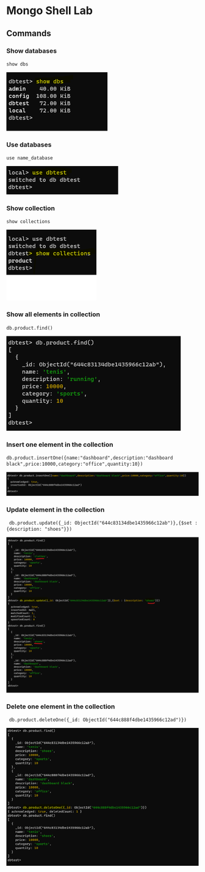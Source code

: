 # Mongo Shell Lab


## Commands

### Show databases
```
show dbs
```
<img src="/clase4/mongodb/assets/show_databses.png"/>


### Use databases
```
use name_database
```
<img src="/clase4/mongodb/assets/use_database.png"/>


### Show collection
```
show collections
```
<img src="/clase4/mongodb/assets/show_collections.png"/>


### Show all elements in collection
```
db.product.find()
```
<img src="/clase4/mongodb/assets/find_all_items_collection.png"/>


### Insert one element in the collection
```
db.product.insertOne({name:"dashboard",description:"dashboard black",price:10000,category:"office",quantity:10})
```
<img src="/clase4/mongodb/assets/insert_one_element.png"/>


### Update element in the collection
```
 db.product.update({_id: ObjectId("644c83134dbe1435966c12ab")},{$set : {description: "shoes"}})
```
<img src="/clase4/mongodb/assets/update_element.png"/>


### Delete one element in the collection
```
 db.product.deleteOne({_id: ObjectId("644c888f4dbe1435966c12ad")})
```
<img src="/clase4/mongodb/assets/delete_one_element.png"/>

